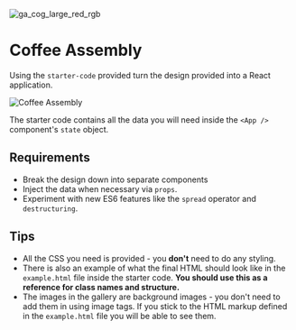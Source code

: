 ![ga_cog_large_red_rgb](https://cloud.githubusercontent.com/assets/40461/8183776/469f976e-1432-11e5-8199-6ac91363302b.png)

# Coffee Assembly

Using the `starter-code` provided turn the design provided into a React application.

![Coffee Assembly](https://user-images.githubusercontent.com/12997768/31618359-a34ff65a-b289-11e7-9e5f-26b22a681cfd.jpg)

The starter code contains all the data you will need inside the `<App />` component's `state` object.

## Requirements

- Break the design down into separate components
- Inject the data when necessary via `props`.
- Experiment with new ES6 features like the `spread` operator and `destructuring`.

## Tips

* All the CSS you need is provided - you **don't** need to do any styling.
* There is also an example of what the final HTML should look like in the `example.html` file inside the starter code. **You should use this as a reference for class names and structure.**
* The images in the gallery are background images - you don't need to add them in using image tags. If you stick to the HTML markup defined in the `example.html` file you will be able to see them.
